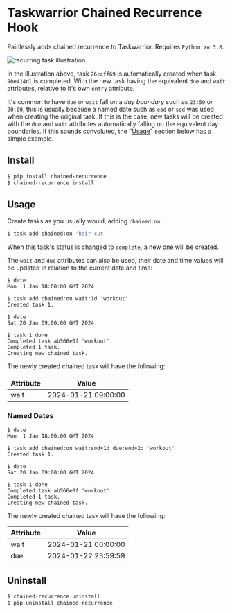 # Taskwarrior Chained Recurrence Hook

Painlessly adds chained recurrence to Taskwarrior. Requires `Python >= 3.8`.

![recurring task illustration](https://codeberg.org/Dokana/Taskwarrior-Chained/raw/branch/trunk/illustration.svg)

In the illustration above, task `26ccff69` is automatically created when task
`90e414dl` is completed. With the new task having the equivalent `due` and
`wait` attributes, relative to it's own `entry` attribute.

It's common to have `due` or `wait` fall on a *day boundary* such as `23:59` or
`00:00`, this is usually because a named date such as `eod` or `sod` was used
when creating the original task. If this is the case, new tasks will be created
with the `due` and `wait` attributes automatically falling on the equivalent
day boundaries. If this sounds convoluted, the "[Usage](#usage)" section below
has a simple example.

## Install

```bash
$ pip install chained-recurrence
$ chained-recurrence install
```


## Usage

Create tasks as you usually would, adding `chained:on`:

```bash
$ task add chained:on 'hair cut'
```

When this task's status is changed to `complete`, a new one will be created.

The `wait` and `due` attributes can also be used, their date and time values
will be updated in relation to the current date and time:

```console
$ date
Mon  1 Jan 18:00:00 GMT 2024

$ task add chained:on wait:1d 'workout'
Created task 1.

$ date
Sat 20 Jan 09:00:00 GMT 2024

$ task 1 done
Completed task ab566e0f 'workout'.
Completed 1 task.
Creating new chained task.
```

The newly created chained task will have the following:

| Attribute | Value               |
| --------- | ------------------- |
| wait      | 2024-01-21 09:00:00 |

### Named Dates

```console
$ date
Mon  1 Jan 18:00:00 GMT 2024

$ task add chained:on wait:sod+1d due:eod+2d 'workout'
Created task 1.

$ date
Sat 20 Jan 09:00:00 GMT 2024

$ task 1 done
Completed task ab566e0f 'workout'.
Completed 1 task.
Creating new chained task.
```
The newly created chained task will have the following:

| Attribute | Value               |
| --------- | ------------------- |
| wait      | 2024-01-21 00:00:00 |
| due       | 2024-01-22 23:59:59 |


## Uninstall

```bash
$ chained-recurrence uninstall
$ pip uninstall chained-recurrence
```
